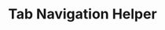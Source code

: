 ---
  id: "189507"
  fieldLayoutId: "89"
  uid: "9fd6f519-22b8-46fc-b816-b63ee1365e38"
  enabled: "1"
  archived: "0"
  dateCreated: "2020-07-24 22:57:22"
  dateUpdated: "2021-03-01 04:00:46"
  siteSettingsId: "189507"
  slug: "tabbing-navigation"
  siteId: "1"
  uri: "patterns/web/entry/tabbing-navigation"
  enabledForSite: "1"
  sectionId: "2"
  typeId: "2"
  authorId: "1"
  postDate: "2020-07-24 22:44:00"
  expiryDate: null
  contentId: "100524"
  title: "Tab Navigation Helper"
  field_allColorsComputed: null
  field_allColorsComputedIllustration: null
  field_allColorsComputedThumbnail: null
  field_appDescription: null
  field_appDescriptionSentiment: null
  field_audio: "0"
  field_authorFaq: null
  field_bgThumbPosition: "left top"
  field_body: null
  field_captureSize: null
  field_categoriesRaw: "power user,just in time,"
  field_categoryInPlainText: null
  field_coldThumbTransform: null
  field_colorPalette: null
  field_contributorName: null
  field_contributorUrl: null
  field_coverColor: null
  field_dominantColor: null
  field_externalContributor: "0"
  field_fetchWebsiteData: null
  field_fullName: null
  field_gfycatSource: null
  field_gif: "0"
  field_gumletUrl: null
  field_gumletUrlNoPreParse: null
  field_howHelps: "<p><strong>Just in Time and Power User</strong></p><p>Tabbing navigation is a common way for advanced users to interact with websites and applications. This behavior is especially true for users who have to work with other interaction heavy applications like spreadsheets and text editors.</p><p>Slack acknowledges that using the keyboard as a navigation mechanism is more comfortable for a subset of their users. Slack offers other mechanics and alternative keyboard inputs to help this group of users.</p><p>Unfortunately, there are not many opportunities in the user journey to teach customers about these inputs, so Slack cleverly chooses to do it when it detects that a user is comfortable with tabbing navigation.</p><p>This contextual prompt helps specialized users to learn about useful features without interrupting other groups of users who are less likely interested in these particular features.</p>"
  field_howWorks: "<p>Keyboards are the most widely used computer peripherals and are the only input devices capable of addressing a wide range of cases like accessibility browsing scenarios.</p><p>Many users rely on keyboards to browse through UIs. Mainly, the tab keycap usage is a standard input to move through forms or select context buttons without the need for a mouse. This behavior is known as tabbing navigation (<a target=\"_blank\" href=\"https://en.wikipedia.org/wiki/Tabbing_navigation\" rel=\"noreferrer noopener\">https://en.wikipedia.org/wiki/Tabbing_navigation</a>)</p><p>Slack, as many other apps, allows users to navigate its UI with the tab key. When users start pressing the tab key while actively using Slack, the app will begin to highlight the different interactive elements. A series of continuous tabs triggers a modal window with information about other helpful keyboard inputs that allow users to interact more fluidly with the Slack UI.</p>"
  field_iconColors: null
  field_iconComputedColors: null
  field_illustrationSource: null
  field_imagePathRaw: "https://s3-us-west-2.amazonaws.com/waveguideio/captures/waves/slack-helper.png"
  field_imageTextOcr: null
  field_depthArticleBody: null
  field_lpSentimentScore: null
  field_lpUrl: null
  field_mediaEmbed: null
  field_mobileId: null
  field_mobileShotSrc: null
  field_newsObject: null
  field_pageFetchJsonString: null
  field_patternSrc: "Slack"
  field_platformRaw: "Web"
  field_qualityDescription: null
  field_rawResponse: null
  field_readingDuration: null
  field_readingDurationSeconds: null
  field_readingEaseLevel: null
  field_readingEaseScore: null
  field_references: null
  field_screenshotColors: null
  field_screenshotComputedColors: null
  field_sourceFromArchive: null
  field_strategyDescription: null
  field_thumbColors: null
  field_thumbVideoUrl: null
  field_webDescription: null
  field_webTitle: null
  field_what: "<p>This is a pattern found in Slack. When users start tabbing (pressing the tab keycap to navigate) in a conversation window, Slack will prompt them with a helper message that teaches them how to use other keyboard functions.</p>"
  root: null
  lft: null
  rgt: null
  level: null
  structureId: null
  layout: layouts/post.njk
---